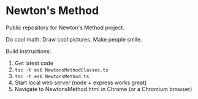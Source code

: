 # Newton's Method

Public repository for Newton's Method project.

Do cool math.  Draw cool pictures.  Make people smile.

Build instructions:

1.  Get latest code
2.  `tsc -t es6 NewtonsMethodClasses.ts`
3.  `tsc -t es6 NewtonsMethod.ts`
4.  Start local web server (node + express works great)
5.  Navigate to NewtonsMethod.html in Chrome (or a Chromium browser)

